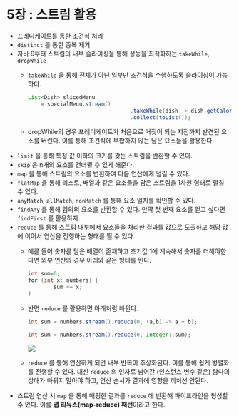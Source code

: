# 5장 : 스트림 활용

- 프레디케이트를 통한 조건식 처리
- `distinct` 를 통한 중복 제거
- 자바 9부터 스트림의 내부 슬라이싱을 통해 성능을 최적화하는 `takeWhile`, `dropWhile`
    - `takeWhile` 을 통해 전체가 아닌 일부만 조건식을 수행하도록 슬라이싱이 가능하다.
        
        ```java
        List<Dish> slicedMenu
        	= specialMenu.stream()
        								.takeWhile(dish -> dish.getCalories() < 320)
        								.collect(toList());
        ```
        
    - dropWhile의 경우 프레디케이트가 처음으로 거짓이 되는 지점까지 발견된 요소를 버린다. 이를 통해 조건식에 부합하지 않는 남은 요소들을 활용한다.
- `limit` 을 통해 특정 값 이하의 크기를 갖는 스트림을 반환할 수 있다.
- `skip` 은 n개의 요소를 건너뛸 수 있게 해준다.
- `map` 을 통해 스트림의 요소를 변환하여 다음 연산에게 넘길 수 있다.
- `flatMap` 을 통해 리스트, 배열과 같은 요소들을 담은 스트림을 1차원 형태로 펼칠 수 있다.
- `anyMatch`, `allMatch`, `nonMatch` 를 통해 요소 일치를 확인할 수 있다.
- `findAny` 를 통해 임의의 요소를 반환할 수 있다. 만약 첫 번째 요소를 얻고 싶다면 `findFirst` 를 활용하자.
- `reduce` 를 통해 스트림 내부에서 요소들을 처리한 결과를 값으로 도출하고 해당 값에 이어서 연산을 진행하는 형태를 띌 수 있다.
    - 예를 들어 숫자를 담은 배열이 존재하고 초기값 1에 계속해서 숫자를 더해야한다면 외부 연산의 경우 아래와 같은 형태를 띈다.
        
        ```java
        int sum=0;
        for (int x: numbers) {
        		sum += x;
        }
        ```
        
    - 반면 `reduce` 를 활용하면 아래처럼 바뀐다.
        
        ```java
        int sum = numbers.stream().reduce(0, (a,b) -> a + b);
        
        int sum = numbers.stream().reduce(0, Integer::sum);
        ```
        
        <img src="img/Untitled.png">
        
    - `reduce` 를 통해 연산하게 되면 내부 반복이 추상화된다. 이를 통해 쉽게 병렬화를 진행할 수 있다. 대신 `reduce` 의 인자로 넘어간 (인스턴스 변수 같은) 람다의 상태가 바뀌지 말아야 하고, 연산 순서가 결과에 영향을 끼쳐선 안된다.
- 스트림 연산 시 `map` 을 통해 매핑한 결과를 `reduce` 에 반환해 파이프라인을 형성할 수 있다. 이를 **맵 리듀스(map-reduce) 패턴**이라고 한다.